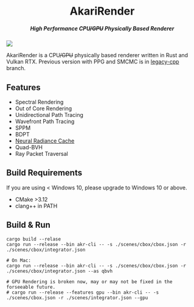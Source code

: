 <h1 align="center">AkariRender</h1>
<h5 align="center">High Performance CPU<del>/GPU</del> Physically Based Renderer</h5>

<!-- ![](gallery/beauty4k.png) -->
![](gallery/psor.png)

AkariRender is a CPU<del>/GPU</del> physically based renderer written in Rust and Vulkan RTX.
Previous version with PPG and SMCMC is in [legacy-cpp](https://github.com/shiinamiyuki/akari_render/tree/legacy-cpp) branch.



## Features
- Spectral Rendering
- Out of Core Rendering
- Unidirectional Path Tracing
- Wavefront Path Tracing
- SPPM
- BDPT
- [Neural Radiance Cache](https://arxiv.org/pdf/2106.12372.pdf)
- Quad-BVH
- Ray Packet Traversal

## Build Requirements
If you are using < Windows 10, please upgrade to Windows 10 or above.
- CMake >3.12
- clang++ in PATH

## Build & Run
```
cargo build --relase
cargo run --release --bin akr-cli -- -s ./scenes/cbox/cbox.json -r ./scenes/cbox/integrator.json

# On Mac:
cargo run --release --bin akr-cli -- -s ./scenes/cbox/cbox.json -r ./scenes/cbox/integrator.json --as qbvh

# GPU Rendering is broken now, may or may not be fixed in the forseeable future.
# cargo run --release --features gpu --bin akr-cli -- -s ./scenes/cbox.json -r ./scenes/integrator.json --gpu
```
